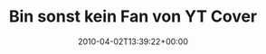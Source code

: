 ---
retweeted: false
source: <a href="http://twitter.com" rel="nofollow">Twitter Web Client</a>
entities:
  hashtags:
  - text: etid
    indices:
    - '113'
    - '118'
  - text: drum
    indices:
    - '119'
    - '124'
  - text: cover
    indices:
    - '125'
    - '131'
  symbols: []
  user_mentions: []
  urls: []
display_text_range:
- '0'
- '131'
favorite_count: '0'
id_str: '11480539275'
truncated: false
retweet_count: '0'
id: '11480539275'
created_at: Fri Apr 02 13:39:22 +0000 2010
favorited: false
full_text: 'Bin sonst kein Fan von YT Covern, aber Hut ab vor seinem rechten Fuß:
  http://www.youtube.com/watch?v=CgtGsmNrBpM #etid #drum #cover'
lang: de
tags:
- etid
- drum
- cover
- pesos:twitter
date: '2010-04-02T13:39:22+00:00'
src: https://twitter.com/bascht/status/11480539275
original_url: https://twitter.com/bascht/status/11480539275
type: twitter_tweet
text: 'Bin sonst kein Fan von YT Covern, aber Hut ab vor seinem rechten Fuß: http://www.youtube.com/watch?v=CgtGsmNrBpM
  #etid #drum #cover'
title: Bin sonst kein Fan von YT Cover

---